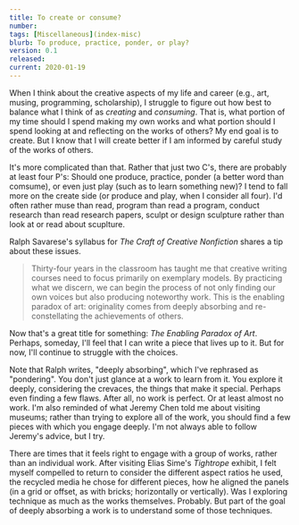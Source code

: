 ```yaml
---
title: To create or consume?
number: 
tags: [Miscellaneous](index-misc)
blurb: To produce, practice, ponder, or play?
version: 0.1
released: 
current: 2020-01-19
---
```

When I think about the creative aspects of my life and career (e.g.,
art, musing, programming, scholarship), I struggle to figure out
how best to balance what I think of as *creating* and *consuming*.
That is, what portion of my time should I spend making my own works
and what portion should I spend looking at and reflecting on the
works of others?  My end goal is to create.  But I know that I will
create better if I am informed by careful study of the works of others.

It's more complicated than that.  Rather that just two C's, there
are probably at least four P's: Should one produce, practice, ponder
(a better word than comsume), or even just play (such as to learn
something new)?  I tend to fall more on the create side (or produce
and play, when I consider all four).  I'd often rather muse than
read, program than read a program, conduct research than read
research papers, sculpt or design sculpture rather than look at or
read about scuplture.

Ralph Savarese's syllabus for _The Craft of Creative Nonfiction_
shares a tip about these issues.

> Thirty-four years in the classroom has taught me that creative
writing courses need to focus primarily on exemplary models. By
practicing what we discern, we can begin the process of not only
finding our own voices but also producing noteworthy work. This is
the enabling paradox of art: originality comes from deeply absorbing
and re-constellating the achievements of others.

Now that's a great title for something: _The Enabling Paradox of Art_.
Perhaps, someday, I'll feel that I can write a piece that lives up 
to it.  But for now, I'll continue to struggle with the choices.

Note that Ralph writes, "deeply absorbing", which I've rephrased
as "pondering".  You don't just glance at a work to learn from it.
You explore it deeply, considering the crevaces, the things that
make it special.  Perhaps even finding a few flaws.  After all, no
work is perfect.  Or at least almost no work.  I'm also reminded
of what Jeremy Chen told me about visiting museums; rather than
trying to explore all of the work, you should find a few pieces
with which you engage deeply.  I'm not always able to follow Jeremy's
advice, but I try.  

There are times that it feels right to engage with a group of works,
rather than an individual work.  After visiting Elias Sime's
_Tightrope_ exhibit, I felt myself compelled to return to consider
the different aspect ratios he used, the recycled media he chose
for different pieces, how he aligned the panels (in a grid or offset,
as with bricks; horizontally or vertically).  Was I exploring technique
as much as the works themselves.  Probably.  But part of the goal of
deeply absorbing a work is to understand some of those techniques.
